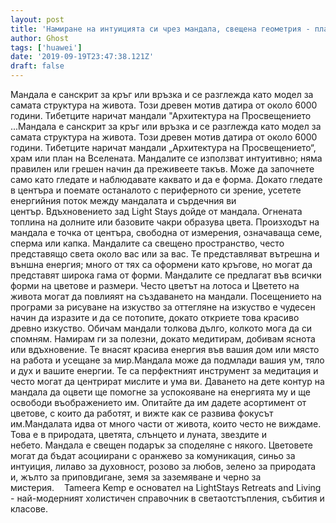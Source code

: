 ```yaml
---
layout: post
title: 'Намиране на интуицията си чрез мандала, свещена геометрия - планът на Вселената'
author: Ghost
tags: ['huawei']
date: '2019-09-19T23:47:38.121Z'
draft: false
---
```


Мандала е санскрит за кръг или връзка и се разглежда като модел за самата структура на живота. Този древен мотив датира от около 6000 години. Тибетците наричат ​​мандали "Архитектура на Просвещението ...Мандала е санскрит за кръг или връзка и се разглежда като модел за самата структура на живота. Този древен мотив датира от около 6000 години. Тибетците наричат ​​мандали „Архитектура на Просвещението“, храм или план на Вселената. Мандалите се използват интуитивно; няма правилен или грешен начин да преживеете такъв. Може да започнете само като гледате и наблюдавате каквато и да е форма. Докато гледате в центъра и поемате останалото с периферното си зрение, усетете енергийния поток между мандалата и сърдечния ви център. Вдъхновението зад Light Stays дойде от мандала. Огнената топлина на долните или базовите чакри образува цвета. Произходът на мандала е точка от центъра, свободна от измерения, означаваща семе, сперма или капка. Мандалите са свещено пространство, често представящо света около вас или за вас. Те представляват вътрешна и външна енергия; много от тях са оформени като кръгове, но могат да представят широка гама от форми. Мандалите се предлагат във всички форми на цветове и размери. Често цветът на лотоса и Цветето на живота могат да повлияят на създаването на мандали. Посещението на програми за рисуване на изкуство за оттегляне на изкуство е чудесен начин да изразите и да се потопите, докато откриете това красиво древно изкуство. Обичам мандали толкова дълго, колкото мога да си спомням. Намирам ги за полезни, докато медитирам, добивам яснота или вдъхновение. Те внасят красива енергия във вашия дом или място на работа и усещане за мир.Мандала може да подмлади вашия ум, тяло и дух и вашите енергии. Те са перфектният инструмент за медитация и често могат да центрират мислите и ума ви. Даването на дете контур на мандала да оцвети ще помогне за успокояване на енергията му и ще освободи въображението им. Опитайте да им дадете асортимент от цветове, с които да работят, и вижте как се развива фокусът им.Мандалата идва от много части от живота, които често не виждаме. Това е в природата, цветята, слънцето и луната, звездите и небето. Мандала е свещен подарък за споделяне с някого. Цветовете могат да бъдат асоциирани с оранжево за комуникация, синьо за интуиция, лилаво за духовност, розово за любов, зелено за природата и, жълто за приповдигане, земя за заземяване и черно за мистерия.    Tameera Kemp е основател на LightStays Retreats and Living - най-модерният холистичен справочник в светаотстъпления, събития и класове.
